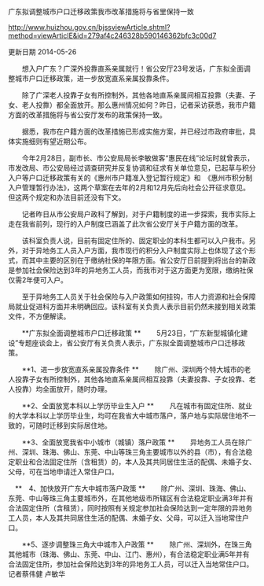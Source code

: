 广东拟调整城市户口迁移政策我市改革措施将与省里保持一致

http://www.huizhou.gov.cn/bjssviewArticle.shtml?method=viewArticlE&id=279af4c246328b590146362bfc3c00d7

更新日期 2014-05-26

　　想入户广东？广深外投靠直系亲属就行！省公安厅23号发话，广东拟全面调整城市户口迁移政策，进一步放宽直系亲属投靠条件。

　　除了广深老人投靠子女有所控制外，其他各地直系亲属间相互投靠（夫妻、子女、老人投靠）都全面放开。那么惠州情况如何？昨日，记者采访获悉，我市户籍方面的改革措施将与省公安厅发布的政策保持一致。

　　据悉，我市在户籍方面的改革措施已形成实施方案，并已经过市政府审批，具体实施细则有望近期公布。

　　今年2月28日，副市长、市公安局局长李敏做客“惠民在线”论坛时就曾表示，市发改局、市公安局经过调查研究并反复协调和征求有关单位意见，已起草与积分入户等户口迁移政策有关的《惠州市户籍准入登记暂行规定》和　《惠州市积分制入户管理暂行办法》，这两个草案在去年的2月和12月先后向社会公开征求意见。但这两个规定和办法目前还没有下文。

　　记者昨日从市公安局户政科了解到，对于户籍制度的进一步探索，我市实际上走在我省前列，现行的入户制度已涵盖了此次省公安厅关于户籍方面的改革。

　　该科室负责人说，目前有固定住所的、固定职业的本科生都可以入户我市。另外，对于异地务工人员入户方面，我市现行的积分入户制度实际上也体现了这个形式，而其中主要的区别在于缴纳社保的年限方面。省公安厅日前提到将出台的新政是参加社会保险达到3年的异地务工人员，而我市对于这方面更为宽限，缴纳社保仅需2年便可入户。

　　至于异地务工人员关于社会保险与入户政策如何挂钩，市人力资源和社会保障局就业促进科方面并未明确回应。该科室有关负责人表示目前仍然未接到相关政策文件，不方便解读。

　　**广东拟全面调整城市户口迁移政策
** 　　5月23日，“广东新型城镇化建设”专题座谈会上，省公安厅有关负责人表示，广东拟全面调整城市户口迁移政策。

　　**1、进一步放宽直系亲属投靠条件
** 　　除广州、深圳两个特大城市的老人投靠子女有所控制外，其他各地直系亲属间相互投靠（夫妻投靠、子女投靠、老人投靠）均全面放开，随时办理。

　　**2、全面放宽本科以上学历毕业生入户
** 　　凡在城市有固定住所、就业的大学本科以上学历毕业生，均可在我省大中城市落户，落户地与实际居住地不一致的，可随时迁移到实际居住地。

　　**3、全面放宽我省中小城市（城镇）落户政策
** 　　异地务工人员在除广州、深圳、珠海、佛山、东莞、中山等珠三角主要城市以外的县（市），有合法稳定职业和合法固定住所（含租赁）的，本人及其共同居住生活的配偶、未婚子女、父母，可在当地申请迁入常住户口。

　**　4、加快放开广东大中城市落户政策
** 　　除广州、深圳、珠海、佛山、东莞、中山等珠三角主要城市外，在其他地级市所辖区有合法稳定职业满3年并有合法固定住所（含租赁），同时按照有关规定参加社会保险达到一定年限的异地务工人员，本人及其共同居住生活的配偶、未婚子女、父母，可以迁入当地常住户口。

　　**5、逐步调整珠三角大中城市入户政策
** 　　除广州、深圳外，在珠三角其他城市（珠海、佛山、东莞、中山、江门、惠州），有合法稳定职业满5年并有合法固定住所，参加社会保险达到3年的异地务工人员，可以迁入当地常住户口。　记者蔡伟健 卢敏华

